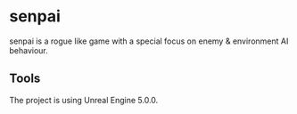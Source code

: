 # senpai
senpai is a rogue like game with a special focus on enemy & environment AI behaviour.

## Tools
The project is using Unreal Engine 5.0.0.